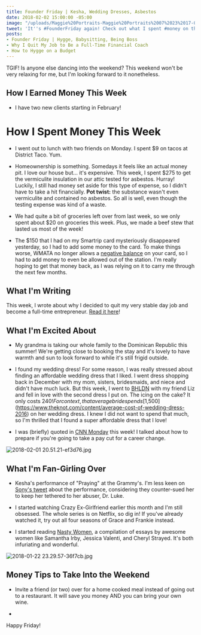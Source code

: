 ```yaml
---
title: Founder Friday | Kesha, Wedding Dresses, Asbestos
date: 2018-02-02 15:00:00 -05:00
image: "/uploads/Maggie%20Portraits-Maggie%20Portraits%2007%2023%2017-0023.jpg"
tweet: 'It''s #FounderFriday again! Check out what I spent #money on this week. '
posts:
- Founder Friday | Hygge, Babysitting, Being Boss
- Why I Quit My Job to Be a Full-Time Financial Coach
- How to Hygge on a Budget
---
```


TGIF! Is anyone else dancing into the weekend? This weekend won't be very relaxing for me, but I'm looking forward to it nonetheless. 

## How I Earned Money This Week

* I have two new clients starting in February!

# How I Spent Money This Week

* I went out to lunch with two friends on Monday. I spent $9 on tacos at District Taco. Yum.

* Homeownership is something. Somedays it feels like an actual money pit. I love our house but... it's expensive. This week, I spent $275 to get the vermiculite insulation in our attic tested for asbestos. Hurray! Luckily, I still had money set aside for this type of expense, so I didn't have to take a hit financially. **Pot twist:** the substance wasn't even vermiculite and contained no asbestos. So all is well, even though the testing expense was kind of a waste.

* We had quite a bit of groceries left over from last week, so we only spent about $20 on groceries this week. Plus, we made a beef stew that lasted us most of the week!

* The $150 that I had on my Smartrip card mysteriously disappeared yesterday, so I had to add some money to the card. To make things worse, WMATA no longer allows a [negative balance](https://www.washingtonpost.com/news/dr-gridlock/wp/2017/11/24/amid-fare-crackdown-metro-to-do-away-with-negative-balances-on-smartrip-cards/) on your card, so I had to add money to even be allowed out of the station. I'm really hoping to get that money back, as I was relying on it to carry me through the next few months.

## What I'm Writing

This week, I wrote about why I decided to quit my very stable day job and become a full-time entrepreneur. [Read it here](https://www.maggiegermano.com/blog/why-i-quit-my-day-job/)!

## What I'm Excited About

* My grandma is taking our whole family to the Dominican Republic this summer! We're getting close to booking the stay and it's lovely to have warmth and sun to look forward to while it's still frigid outside.

* I found my wedding dress! For some reason, I was really stressed about finding an affordable wedding dress that I liked. I went dress shopping back in December with my mom, sisters, bridesmaids, and niece and didn't have much luck. But this week, I went to [BHLDN](https://www.bhldn.com/) with my friend Liz and fell in love with the second dress I put on. The icing on the cake? It only costs $240! For context, that average bride spends [$1,500](https://www.theknot.com/content/average-cost-of-wedding-dress-2016) on her wedding dress. I knew I did not want to spend that much, so I'm thrilled that I found a super affordable dress that I love!

* I was (briefly) quoted in [CNN Monday](http://money.cnn.com/2018/02/01/pf/new-career-budget-lower-paycheck/index.html) this week! I talked about how to prepare if you're going to take a pay cut for a career change.

![2018-02-01 20.51.21-ef3d76.jpg](/uploads/2018-02-01%2020.51.21-ef3d76.jpg)

## What I'm Fan-Girling Over

* Kesha's performance of "Praying" at the Grammy's. I'm less keen on [Sony's tweet](https://www.spin.com/2018/01/grammys-2018-kesha-dr-luke-sony-music-tweet/) about the performance, considering they counter-sued her to keep her tethered to her abuser, Dr. Luke.

* I started watching Crazy Ex-Girlfriend earlier this month and I'm still obsessed. The whole series is on Netflix, so dig in! If you've already watched it, try out all four seasons of Grace and Frankie instead.

* I started reading [Nasty Women](https://www.amazon.com/Nasty-Women-Feminism-Resistance-Revolution/dp/1250155509), a compilation of essays by awesome women like Samantha Irby, Jessica Valenti, and Cheryl Strayed. It's both infuriating and wonderful.

![2018-01-22 23.29.57-36f7cb.jpg](/uploads/2018-01-22%2023.29.57-36f7cb.jpg)

## Money Tips to Take Into the Weekend

* Invite a friend (or two) over for a home cooked meal instead of going out to a restaurant. It will save you money AND you can bring your own wine.

* 

Happy Friday!